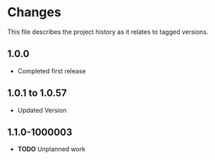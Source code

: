 # Changes
This file describes the project history as it relates to tagged versions.

## 1.0.0
- Completed first release

## 1.0.1 to 1.0.57
- Updated Version

## 1.1.0-1000003
- **TODO** Unplanned work
